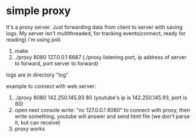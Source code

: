 # simple proxy

It's a proxy server. Just forwarding data from client to server with saving logs.
My server isn't multithreaded, for tracking events(connect, ready for reading) i'm using poll.

1) make
2) ./proxy 8080 127.0.0.1 6667 (./proxy listening port, ip address of server to forward, port server to forward)

logs are in directory "log"

example to connect with web server:
1) ./proxy 8080 142.250.145.93 80 (youtube's ip is 142.250.145.93, port is 80)
2) open next console write: "nc 127.0.0.1 8080" to connect with proxy, then write something, youtube will answer and send html file (we don't parse it, but can receive)
3) proxy works
